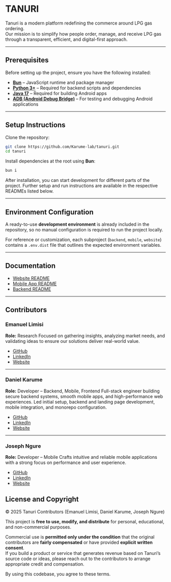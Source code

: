 # TANURI

Tanuri is a modern platform redefining the commerce around LPG gas ordering.  
Our mission is to simplify how people order, manage, and receive LPG gas through a transparent, efficient, and digital-first approach.

---

## Prerequisites

Before setting up the project, ensure you have the following installed:

- [**Bun**](https://bun.sh/) – JavaScript runtime and package manager
- [**Python 3+**](https://www.python.org/) – Required for backend scripts and dependencies
- [**Java 17**](https://adoptium.net/) – Required for building Android apps
- [**ADB (Android Debug Bridge)**](https://developer.android.com/tools/adb) – For testing and debugging Android applications

---

## Setup Instructions

Clone the repository:

```bash
git clone https://github.com/Karume-lab/tanuri.git
cd tanuri
```

Install dependencies at the root using **Bun**:

```bash
bun i
```

After installation, you can start development for different parts of the project.
Further setup and run instructions are available in the respective READMEs listed below.

---

## Environment Configuration

A ready-to-use **development environment** is already included in the repository,
so no manual configuration is required to run the project locally.

For reference or customization, each subproject (`backend`, `mobile`, `website`)
contains a `.env.dist` file that outlines the expected environment variables.

---

## Documentation

- [Website README](apps/tanuri-website/README.md)
- [Mobile App README](apps/tanuri-consumer-mobile/README.md)
- [Backend README](backend/README.md)

---

## Contributors

### Emanuel Limisi

**Role:** Research
Focused on gathering insights, analyzing market needs, and validating ideas to ensure our solutions deliver real-world value.

- [GitHub](https://github.com/quadroli/)
- [LinkedIn](https://www.linkedin.com/in/emmanuel-limisi-235a59351/)
- [Website](https://limisi.srht.site/)

---

### Daniel Karume

**Role:** Developer – Backend, Mobile, Frontend
Full-stack engineer building secure backend systems, smooth mobile apps, and high-performance web experiences.
Led initial setup, backend and landing page development, mobile integration, and monorepo configuration.

- [GitHub](https://github.com/Karume-lab/)
- [LinkedIn](https://www.linkedin.com/in/daniel-karume/)
- [Website](https://karume.vercel.app/)

---

### Joseph Ngure

**Role:** Developer – Mobile
Crafts intuitive and reliable mobile applications with a strong focus on performance and user experience.

- [GitHub](https://github.com/ngure1/)
- [LinkedIn](https://www.linkedin.com/in/ngure1/)
- [Website](https://ngure1.vercel.app/)

## License and Copyright

© 2025 Tanuri Contributors (Emanuel Limisi, Daniel Karume, Joseph Ngure)

This project is **free to use, modify, and distribute** for personal, educational, and non-commercial purposes.

Commercial use is **permitted only under the condition** that the original contributors are **fairly compensated** or have provided **explicit written consent**.  
If you build a product or service that generates revenue based on Tanuri’s source code or ideas, please reach out to the contributors to arrange appropriate credit and compensation.

By using this codebase, you agree to these terms.
